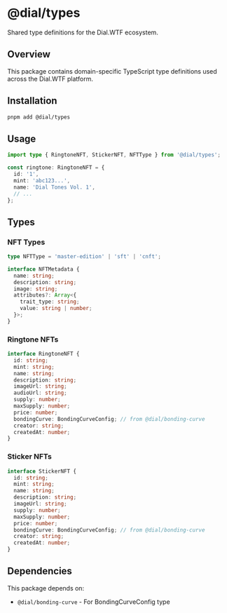 # @dial/types

Shared type definitions for the Dial.WTF ecosystem.

## Overview

This package contains domain-specific TypeScript type definitions used across the Dial.WTF platform.

## Installation

```bash
pnpm add @dial/types
```

## Usage

```typescript
import type { RingtoneNFT, StickerNFT, NFTType } from '@dial/types';

const ringtone: RingtoneNFT = {
  id: '1',
  mint: 'abc123...',
  name: 'Dial Tones Vol. 1',
  // ...
};
```

## Types

### NFT Types

```typescript
type NFTType = 'master-edition' | 'sft' | 'cnft';

interface NFTMetadata {
  name: string;
  description: string;
  image: string;
  attributes?: Array<{
    trait_type: string;
    value: string | number;
  }>;
}
```

### Ringtone NFTs

```typescript
interface RingtoneNFT {
  id: string;
  mint: string;
  name: string;
  description: string;
  imageUrl: string;
  audioUrl: string;
  supply: number;
  maxSupply: number;
  price: number;
  bondingCurve: BondingCurveConfig; // from @dial/bonding-curve
  creator: string;
  createdAt: number;
}
```

### Sticker NFTs

```typescript
interface StickerNFT {
  id: string;
  mint: string;
  name: string;
  description: string;
  imageUrl: string;
  supply: number;
  maxSupply: number;
  price: number;
  bondingCurve: BondingCurveConfig; // from @dial/bonding-curve
  creator: string;
  createdAt: number;
}
```

## Dependencies

This package depends on:
- `@dial/bonding-curve` - For BondingCurveConfig type


